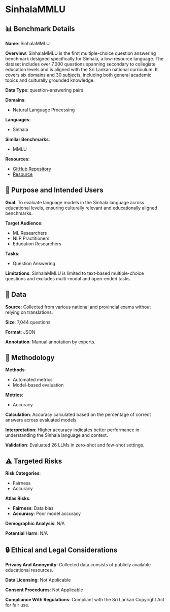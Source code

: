 # SinhalaMMLU

## 📊 Benchmark Details

**Name**: SinhalaMMLU

**Overview**: SinhalaMMLU is the first multiple-choice question answering benchmark designed specifically for Sinhala, a low-resource language. The dataset includes over 7,000 questions spanning secondary to collegiate education levels and is aligned with the Sri Lankan national curriculum. It covers six domains and 30 subjects, including both general academic topics and culturally grounded knowledge.

**Data Type**: question-answering pairs

**Domains**:
- Natural Language Processing

**Languages**:
- Sinhala

**Similar Benchmarks**:
- MMLU

**Resources**:
- [GitHub Repository](https://github.com/naist-nlp/SinhalaMMLU)
- [Resource](https://huggingface.co/datasets/naist-nlp/SinhalaMMLU)

## 🎯 Purpose and Intended Users

**Goal**: To evaluate language models in the Sinhala language across educational levels, ensuring culturally relevant and educationally aligned benchmarks.

**Target Audience**:
- ML Researchers
- NLP Practitioners
- Education Researchers

**Tasks**:
- Question Answering

**Limitations**: SinhalaMMLU is limited to text-based multiple-choice questions and excludes multi-modal and open-ended tasks.

## 💾 Data

**Source**: Collected from various national and provincial exams without relying on translations.

**Size**: 7,044 questions

**Format**: JSON

**Annotation**: Manual annotation by experts.

## 🔬 Methodology

**Methods**:
- Automated metrics
- Model-based evaluation

**Metrics**:
- Accuracy

**Calculation**: Accuracy calculated based on the percentage of correct answers across evaluated models.

**Interpretation**: Higher accuracy indicates better performance in understanding the Sinhala language and context.

**Validation**: Evaluated 26 LLMs in zero-shot and few-shot settings.

## ⚠️ Targeted Risks

**Risk Categories**:
- Fairness
- Accuracy

**Atlas Risks**:
- **Fairness**: Data bias
- **Accuracy**: Poor model accuracy

**Demographic Analysis**: N/A

**Potential Harm**: N/A

## 🔒 Ethical and Legal Considerations

**Privacy And Anonymity**: Collected data consists of publicly available educational resources.

**Data Licensing**: Not Applicable

**Consent Procedures**: Not Applicable

**Compliance With Regulations**: Compliant with the Sri Lankan Copyright Act for fair use.
